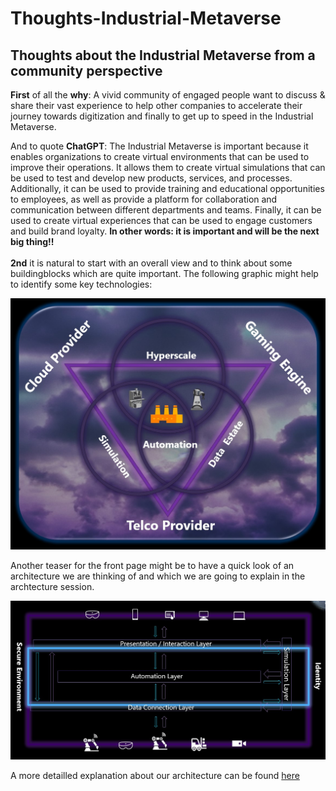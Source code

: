 # Thoughts-Industrial-Metaverse
## Thoughts about the Industrial Metaverse from a community perspective

**First** of all the **why**: A vivid community of engaged people want to discuss & share their vast experience to help other companies to accelerate their journey towards digitization and finally to get up to speed in the Industrial Metaverse. <br>

And to quote **ChatGPT**:
The Industrial Metaverse is important because it enables organizations to create virtual environments that can be used to improve their operations. It allows them to create virtual simulations that can be used to test and develop new products, services, and processes. Additionally, it can be used to provide training and educational opportunities to employees, as well as provide a platform for collaboration and communication between different departments and teams. Finally, it can be used to create virtual experiences that can be used to engage customers and build brand loyalty.
**In other words: it is important and will be the next big thing!!**
<br> <br>
**2nd** it is natural to start with an overall view and to think about some buildingblocks which are quite important. The following graphic might help to identify some key technologies:
<center>

![key industrial metaverse technologies](pictures_start/front_idea.jpg)

</center>

Another teaser for the front page might be to have a quick look of an architecture we are thinking of and which we are going to explain in the archtecture session.
<center>

![architecture](pictures_start/architecture_first.jpg)
</center>

A more detailled explanation about our architecture can be found [here](architecture/README.md)
